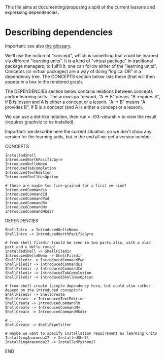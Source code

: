


This file aims at documenting/proposing a split of the current lessons and expressing dependencies.

# Describing dependencies

Important: see also [the glossary](04-glossary.md).

We'll use the notion of "concept", which is something that could be learned via different "learning units".
It is a kind of "virtual package" in traditional package managers, to fulfill it, one can follow either of the "learning units".
Concepts (or virtual packages) are a way of doing "logical OR" in a dependency tree.
The CONCEPTS section below lists these (that will then appear in a box in the rendered graph.

The DEPENDENCIES section below contains relations between concepts and/or learning units.
The arrows go forward, "A -> B" means "B requires A", if B is lesson and A is either a concept or a lesson.
"A -> B" means "A provides B", if B is a concept (and A is either a concept or a lesson).

We can use a dot-like notation, then run « ./03-view.sh » to view the result (requires graphviz to be installed).

Important: we describe here the current situation, so we don't show any version for the learning units, but in the end all we get a version number.

CONCEPTS

    InstalledShell
    IntroducedNorthPacificGyre
    IntroducedNelleNemo
    IntroducedTabCompletion
    IntroducedTextEdition
    IntroducedShellHasOption
    
    # these are maybe too fine-grained for a first version?
    IntroducedCommandLs
    IntroducedCommandCd
    IntroducedCommandPwd
    IntroducedCommandRm
    IntroducedCommandMv
    IntroducedCommandMkdir

DEPENDENCIES

    ShellIntro -> IntroducedNelleNemo
    ShellIntro -> IntroducedNorthPacificGyre

    # from shell filedir (could be seen in two parts also, with a vlad part and a Nelle recap)
    InstalledShell -> ShellFiledir
    IntroducedNelleNemo -> ShellFiledir
    ShellFiledir -> IntroducedCommandPwd
    ShellFiledir -> IntroducedCommandLs
    ShellFiledir -> IntroducedCommandCd
    ShellFiledir -> IntroducedTabCompletion
    ShellFiledir -> IntroducedShellHasOption
    
    # from shell create (simple dependency here, but could also rather depend on the introduced concepts?)
    ShellFiledir -> ShellCreate
    ShellCreate -> IntroducedTextEdition
    ShellCreate -> IntroducedCommandRm
    ShellCreate -> IntroducedCommandMv
    ShellCreate -> IntroducedCommandMkdir
    
    # ......
    ShellCreate -> ShellPipefilter

    # maybe we want to specify installation requirement as learning units
    InstallingAnaconda27 -> InstalledShell
    InstallingAnaconda27 -> InstalledPython27

END
